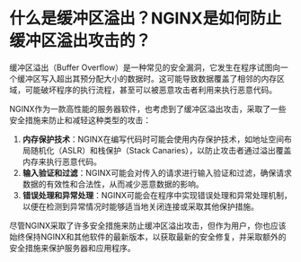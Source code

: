 # 什么是缓冲区溢出？NGINX是如何防止缓冲区溢出攻击的？

缓冲区溢出（Buffer Overflow）是一种常见的安全漏洞，它发生在程序试图向一个缓冲区写入超出其预分配大小的数据时。这可能导致数据覆盖了相邻的内存区域，可能破坏程序的执行流程，甚至可以被恶意攻击者利用来执行恶意代码。

NGINX作为一款高性能的服务器软件，也考虑到了缓冲区溢出攻击，采取了一些安全措施来防止和减轻这种类型的攻击：

1. **内存保护技术**：NGINX在编写代码时可能会使用内存保护技术，如地址空间布局随机化（ASLR）和栈保护（Stack Canaries），以防止攻击者通过溢出覆盖内存来执行恶意代码。
2. **输入验证和过滤**：NGINX可能会对传入的请求进行输入验证和过滤，确保请求数据的有效性和合法性，从而减少恶意数据的影响。
3. **错误处理和异常处理**：NGINX可能会在程序中实现错误处理和异常处理机制，以便在检测到异常情况时能够适当地关闭连接或采取其他保护措施。

尽管NGINX采取了许多安全措施来防止缓冲区溢出攻击，但作为用户，你也应该始终保持NGINX和其他软件的最新版本，以获取最新的安全修复，并采取额外的安全措施来保护服务器和应用程序。
